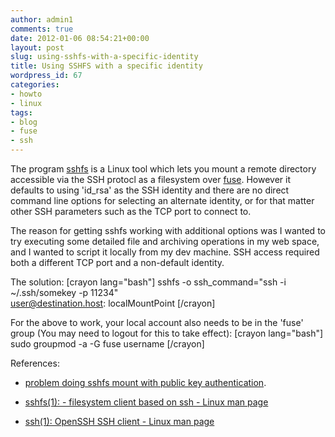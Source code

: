 ```yaml
---
author: admin1
comments: true
date: 2012-01-06 08:54:21+00:00
layout: post
slug: using-sshfs-with-a-specific-identity
title: Using SSHFS with a specific identity
wordpress_id: 67
categories:
- howto
- linux
tags:
- blog
- fuse
- ssh
---
```


The program [sshfs](http://fuse.sourceforge.net/sshfs.html) is a Linux tool which lets you mount a remote directory accessible via the SSH protocl as a filesystem over [fuse](http://en.wikipedia.org/wiki/Filesystem_in_Userspace).  However it defaults to using 'id_rsa' as the SSH identity and there are no direct command line options for selecting an alternate identity, or for that matter other SSH parameters such as the TCP port to connect to.
<!-- more -->
The reason for getting sshfs working with additional options was I wanted to try executing some detailed file and archiving operations in my web space, and I wanted to script it locally from my dev machine.  SSH access required both a different TCP port and a non-default identity.

The solution:
[crayon lang="bash"]
sshfs -o ssh_command="ssh -i ~/.ssh/somekey -p 11234" \
        user@destination.host: localMountPoint
[/crayon]

For the above to work, your local account also needs to be in the 'fuse' group (You may need to logout for this to take effect):
[crayon lang="bash"]
sudo groupmod -a -G fuse username
[/crayon]

References:



  * [problem doing sshfs mount with public key authentication](http://ubuntuforums.org/showthread.php?t=829066).


  * [sshfs(1): - filesystem client based on ssh - Linux man page](http://linux.die.net/man/1/sshfs)


  * [ssh(1): OpenSSH SSH client - Linux man page](http://linux.die.net/man/1/ssh)




